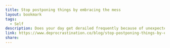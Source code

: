 ```yaml
---
title: Stop postponing things by embracing the mess
layout: bookmark
tags:
  - Self
description: Does your day get derailed frequently because of unexpected circumstances?
link: https://www.deprocrastination.co/blog/stop-postponing-things-by-embracing-the-mess
share:
---
```


